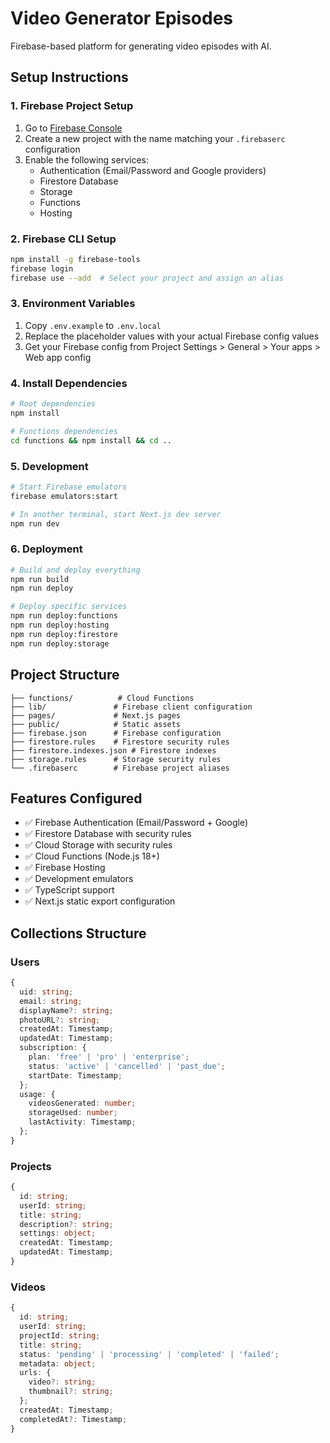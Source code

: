 # Video Generator Episodes

Firebase-based platform for generating video episodes with AI.

## Setup Instructions

### 1. Firebase Project Setup

1. Go to [Firebase Console](https://console.firebase.google.com/)
2. Create a new project with the name matching your `.firebaserc` configuration
3. Enable the following services:
   - Authentication (Email/Password and Google providers)
   - Firestore Database
   - Storage
   - Functions
   - Hosting

### 2. Firebase CLI Setup

```bash
npm install -g firebase-tools
firebase login
firebase use --add  # Select your project and assign an alias
```

### 3. Environment Variables

1. Copy `.env.example` to `.env.local`
2. Replace the placeholder values with your actual Firebase config values
3. Get your Firebase config from Project Settings > General > Your apps > Web app config

### 4. Install Dependencies

```bash
# Root dependencies
npm install

# Functions dependencies
cd functions && npm install && cd ..
```

### 5. Development

```bash
# Start Firebase emulators
firebase emulators:start

# In another terminal, start Next.js dev server
npm run dev
```

### 6. Deployment

```bash
# Build and deploy everything
npm run build
npm run deploy

# Deploy specific services
npm run deploy:functions
npm run deploy:hosting
npm run deploy:firestore
npm run deploy:storage
```

## Project Structure

```
├── functions/          # Cloud Functions
├── lib/               # Firebase client configuration
├── pages/             # Next.js pages
├── public/            # Static assets
├── firebase.json      # Firebase configuration
├── firestore.rules    # Firestore security rules
├── firestore.indexes.json # Firestore indexes
├── storage.rules      # Storage security rules
└── .firebaserc        # Firebase project aliases
```

## Features Configured

- ✅ Firebase Authentication (Email/Password + Google)
- ✅ Firestore Database with security rules
- ✅ Cloud Storage with security rules
- ✅ Cloud Functions (Node.js 18+)
- ✅ Firebase Hosting
- ✅ Development emulators
- ✅ TypeScript support
- ✅ Next.js static export configuration

## Collections Structure

### Users
```typescript
{
  uid: string;
  email: string;
  displayName?: string;
  photoURL?: string;
  createdAt: Timestamp;
  updatedAt: Timestamp;
  subscription: {
    plan: 'free' | 'pro' | 'enterprise';
    status: 'active' | 'cancelled' | 'past_due';
    startDate: Timestamp;
  };
  usage: {
    videosGenerated: number;
    storageUsed: number;
    lastActivity: Timestamp;
  };
}
```

### Projects
```typescript
{
  id: string;
  userId: string;
  title: string;
  description?: string;
  settings: object;
  createdAt: Timestamp;
  updatedAt: Timestamp;
}
```

### Videos
```typescript
{
  id: string;
  userId: string;
  projectId: string;
  title: string;
  status: 'pending' | 'processing' | 'completed' | 'failed';
  metadata: object;
  urls: {
    video?: string;
    thumbnail?: string;
  };
  createdAt: Timestamp;
  completedAt?: Timestamp;
}
```